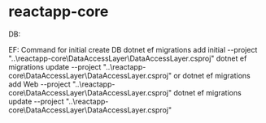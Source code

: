 # reactapp-core

DB: 

EF: Command for initial create DB
dotnet ef migrations add  initial --project "..\reactapp-core\DataAccessLayer\DataAccessLayer.csproj"
dotnet ef migrations update --project "..\reactapp-core\DataAccessLayer\DataAccessLayer.csproj"
or 
dotnet ef migrations add  Web --project "..\reactapp-core\DataAccessLayer\DataAccessLayer.csproj"
dotnet ef migrations update --project "..\reactapp-core\DataAccessLayer\DataAccessLayer.csproj"